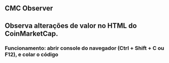 ## CMC Observer

## Observa alterações de valor no HTML do CoinMarketCap.
### Funcionamento: abrir console do navegador (Ctrl + Shift + C ou F12), e colar o código